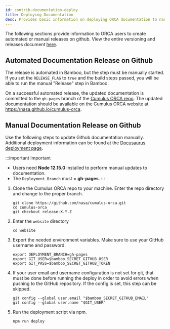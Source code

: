 ```yaml
---
id: contrib-documentation-deploy
title: Deploying Documentation
desc: Provides basic information on deploying ORCA documentation to nasa.github.io
---
```


The following sections provide information to ORCA users to create automated or
manual releases on github. View the entire versioning and releases document 
[here](https://github.com/nasa/cumulus-orca/blob/master/docs/release.md).

## Automated Documentation Release on Github

The release is automated in Bamboo, but the step must be manually started. If 
you set the `RELEASE_FLAG` to `true` and the build steps passed, you will be 
able to run the manual "Release" step in Bamboo.

On a successful automated release, the updated documentation is committed to 
the `gh-pages` branch of the [Cumulus ORCA repo](https://github.com/nasa/cumulus-orca).
The updated documentation should be available on the Cumulus ORCA website at
https://nasa.github.io/cumulus-orca.

## Manual Documentation Release on Github

Use the following steps to update Github documentation manually. Additional 
deployment information can be found at the [Docusaurus deployment page](https://docusaurus.io/docs/deployment).

:::important Important

* Users need **Node 12.15.0** installed to perform manual updates to documentation.
* The `Deployment_Branch` must = **gh-pages**.
:::

1. Clone the Cumulus ORCA repo to your machine. Enter the repo directory and 
   change to the proper branch.
   ```
   git clone https://github.com/nasa/cumulus-orca.git
   cd cumulus-orca
   git checkout release-X.Y.Z
   ```

2. Enter the `website` directory
   ```
   cd website
   ```

3. Export the needed environment variables. Make sure to use your GitHub 
   username and password.
   ```
   export DEPLOYMENT_BRANCH=gh-pages
   export GIT_USER=$bamboo_SECRET_GITHUB_USER
   export GIT_PASS=$bamboo_SECRET_GITHUB_TOKEN
   ```

4. If your user email and username configuration is not set for git, that must 
   be done before running the deploy in order to avoid errors when pushing to 
   the GitHub repository. If the config is set, this step can be skipped.
   ```
   git config --global user.email "$bamboo_SECRET_GITHUB_EMAIL"
   git config --global user.name "$GIT_USER"
   ```

5. Run the deployment script via npm.
   ```
   npm run deploy
   ```



